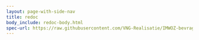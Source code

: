 ```yaml
---
layout: page-with-side-nav
title: redoc
body_include: redoc-body.html
spec-url: https://raw.githubusercontent.com/VNG-Realisatie/IMWOZ-bevragingen/main/specificatie/Erfpacht/openapi.yaml
---
```

<redoc spec-url='{{ page.spec-url}}'></redoc>
